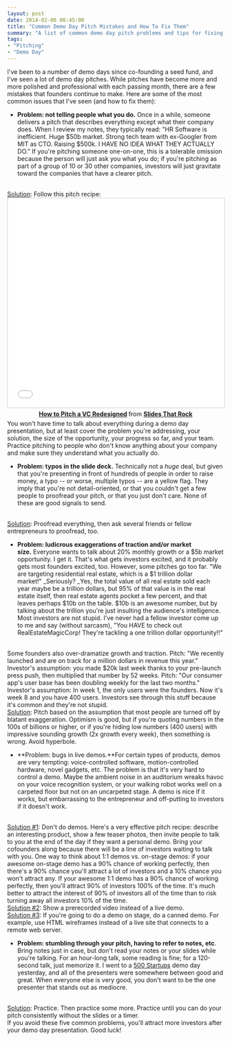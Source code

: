 ```yaml
---
layout: post
date: 2014-02-06 06:45:00
title: "Common Demo Day Pitch Mistakes and How To Fix Them"
summary: "A list of common demo day pitch problems and tips for fixing those problems."
tags:
- "Pitching"
- "Demo Day"
---
```


I've been to a number of demo days since co-founding a seed fund, and I've seen a lot of demo day pitches. While pitches have become more and more polished and professional with each passing month, there are a few mistakes that founders continue to make. Here are some of the most common issues that I've seen (and how to fix them):

- **Problem: not telling people what you do.** Once in a while, someone delivers a pitch that describes everything except what their company does. When I review my notes, they typically read: "HR Software is inefficient. Huge $50b market. Strong tech team with ex-Googler from MIT as CTO. Raising $500k. I HAVE NO IDEA WHAT THEY ACTUALLY DO." If you're pitching someone one-on-one, this is a tolerable omission because the person will just ask you what you do; if you're pitching as part of a group of 10 or 30 other companies, investors will just gravitate toward the companies that have a clearer pitch.  
<br>
<u>Solution</u>: Follow this pitch recipe:  
<center>
<iframe src="//www.slideshare.net/slideshow/embed_code/key/jrH775raCU9bhW" width="595" height="485" frameborder="0" marginwidth="0" marginheight="0" scrolling="no" style="border:1px solid #CCC; border-width:1px; margin-bottom:5px; max-width: 100%;" allowfullscreen> </iframe> <div style="margin-bottom:5px"> <strong> <a href="//www.slideshare.net/slidesthatrock/how-to-pitch-a-vc-redesigned" title="How to Pitch a VC Redesigned" target="_blank">How to Pitch a VC Redesigned</a> </strong> from <strong><a href="//www.slideshare.net/slidesthatrock" target="_blank">Slides That Rock</a></strong> </div>
</center>
You won't have time to talk about everything during a demo day presentation, but at least cover the problem you're addressing, your solution, the size of the opportunity, your progress so far, and your team. Practice pitching to people who don't know anything about your company and make sure they understand what you actually do.

- **Problem: typos in the slide deck.** Technically not a _huge_ deal, but given that you're presenting in front of hundreds of people in order to raise money, a typo -- or worse, multiple typos -- are a yellow flag. They imply that you're not detail-oriented, or that you couldn't get a few people to proofread your pitch, or that you just don't care. None of these are good signals to send.  
<br>
<u>Solution</u>: Proofread everything, then ask several friends or fellow entrepreneurs to proofread, too.

- **Problem: ludicrous exaggerations of traction and/or market size.** Everyone wants to talk about 20% monthly growth or a $5b market opportunity. I get it. That's what gets investors excited, and it probably gets most founders excited, too. However, some pitches go too far. "We are targeting residential real estate, which is a $1 trillion dollar market!" _Seriously? _Yes, the total value of all real estate sold each year maybe be a trillion dollars, but 95% of that value is in the real estate itself, then real estate agents pocket a few percent, and that leaves perhaps $10b on the table. $10b is an awesome number, but by talking about the trillion you're just insulting the audience's intelligence. Most investors are not stupid. I've never had a fellow investor come up to me and say (without sarcasm), "You HAVE to check out RealEstateMagicCorp! They're tackling a one trillion dollar opportunity!!"  
<br>
Some founders also over-dramatize growth and traction. Pitch: "We recently launched and are on track for a million dollars in revenue this year." Investor's assumption: you made $20k last week thanks to your pre-launch press push, then multiplied that number by 52 weeks. Pitch: "Our consumer app's user base has been doubling weekly for the last two months." Investor's assumption: In week 1, the only users were the founders. Now it's week 8 and you have 400 users. Investors see through this stuff because it's common and they're not stupid.  
<br>
<u>Solution</u>: Pitch based on the assumption that most people are turned off by blatant exaggeration. Optimism is good, but if you're quoting numbers in the 100s of billions or higher, or if you're hiding low numbers (400 users) with impressive sounding growth (2x growth every week), then something is wrong. Avoid hyperbole.

- **Problem: bugs in live demos.**For certain types of products, demos are very tempting: voice-controlled software, motion-controlled hardware, novel gadgets, etc. The problem is that it's very hard to control a demo. Maybe the ambient noise in an auditorium wreaks havoc on your voice recognition system, or your walking robot works well on a carpeted floor but not on an uncarpeted stage. A demo is nice if it works, but embarrassing to the entrepreneur and off-putting to investors if it doesn't work.  
<br>
<u>Solution #1</u>: Don't do demos. Here's a very effective pitch recipe: describe an interesting product, show a few teaser photos, then invite people to talk to you at the end of the day if they want a personal demo. Bring your cofounders along because there will be a line of investors waiting to talk with you. One way to think about 1:1 demos vs. on-stage demos: if your awesome on-stage demo has a 90% chance of working perfectly, then there's a 90% chance you'll attract a lot of investors and a 10% chance you won't attract any. If your awesome 1:1 demo has a 90% chance of working perfectly, then you'll attract 90% of investors 100% of the time. It's much better to attract the interest of 90% of investors all of the time than to risk turning away all investors 10% of the time.  
<br>
<u>Solution #2</u>: Show a prerecorded video instead of a live demo.  
<br>
<u>Solution #3</u>: If you're going to do a demo on stage, do a canned demo. For example, use HTML wireframes instead of a live site that connects to a remote web server.

- **Problem: stumbling through your pitch, having to refer to notes, etc**. Bring notes just in case, but don't read your notes or your slides while you're talking. For an hour-long talk, some reading is fine; for a 120-second talk, just memorize it. I went to a <a href="http://500.co/" target="_blank">500 Startups</a> demo day yesterday, and all of the presenters were somewhere between good and great. When everyone else is very good, you don't want to be the one presenter that stands out as mediocre.  
<br>
<u>Solution</u>: Practice. Then practice some more. Practice until you can do your pitch consistently without the slides or a timer.  

<br>
If you avoid these five common problems, you'll attract more investors after your demo day presentation. Good luck!